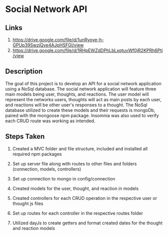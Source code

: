 # Social Network API

## Links
1.  https://drive.google.com/file/d/1unRyoye-h-GPUp39SwzjQye4AJpHSFGl/view
2.  https://drive.google.com/file/d/1RHpEWZdDPhLbLxqtuvWf0jR2KPRh6Ptj/view

## Description

The goal of this project is to develop an API for a social network application using a NoSql database.  The social network application will feature three main models being user, thoughts, and reactions.  The user model will represent the networks users, thoughts will act as main posts by each user, and reactions will be other user's responses to a thought.  The NoSql database utilized to create these models and their requests is mongoDb, paired with the mongoose npm package.  Insomnia was also used to verify each CRUD route was working as intended.  

## Steps Taken

1.  Created a MVC folder and file structure, included and installed all required npm packages

2.  Set up server file along with routes to other files and folders (connection, models, controllers)

3.  Set up connection to mongo in config/connection

4.  Created models for the user, thought, and reaction in models

5.  Created controllers for each CRUD operation in the respective user or thought js files

6.  Set up routes for each controller in the respective routes folder

7.  Utilized dayJs to create getters and format created dates for the thought and reaction models
